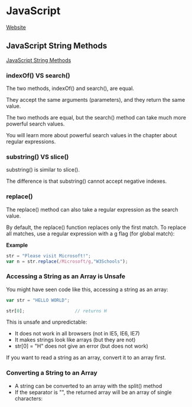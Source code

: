 # JavaScript

[Website](http://www.w3schools.com/js/default.asp)



## JavaScript String Methods

[JavaScript String Methods](http://www.w3schools.com/js/js_string_methods.asp)

### indexOf() VS search()

The two methods, indexOf() and search(), are equal.

They accept the same arguments (parameters), and they return the same value.

The two methods are equal, but the search() method can take much more powerful search values.

You will learn more about powerful search values in the chapter about regular expressions.

### substring() VS slice()

substring() is similar to slice().

The difference is that substring() cannot accept negative indexes.

### replace()

The replace() method can also take a regular expression as the search value.

By default, the replace() function replaces only the first match. To replace all matches, use a regular expression with a g flag (for global match):

**Example**

``` JavaScript
str = "Please visit Microsoft!";
var n = str.replace(/Microsoft/g,"W3Schools");
```

### Accessing a String as an Array is Unsafe

You might have seen code like this, accessing a string as an array:

``` JavaScript
var str = "HELLO WORLD";

str[0];                   // returns H
```

This is unsafe and unpredictable:

* It does not work in all browsers (not in IE5, IE6, IE7)
* It makes strings look like arrays (but they are not)
* str[0] = "H" does not give an error (but does not work)

If you want to read a string as an array, convert it to an array first.

### Converting a String to an Array

* A string can be converted to an array with the split() method
* If the separator is "", the returned array will be an array of single characters:


